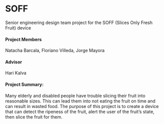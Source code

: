 # SOFF
Senior engineering design team project for the SOFF (Slices Only Fresh Fruit) device

#### Project Members
Natacha Barcala,
Floriano Villeda,
Jorge Mayora

#### Advisor 
Hari Kalva

#### Project Summary:
Many elderly and disabled people have trouble slicing their fruit into reasonable sizes. This can lead them into not eating the fruit on time and can result in wasted food. The purpose of this project is to create a device that can detect the ripeness of the fruit, alert the user of the fruit’s state, then slice the fruit for them.
